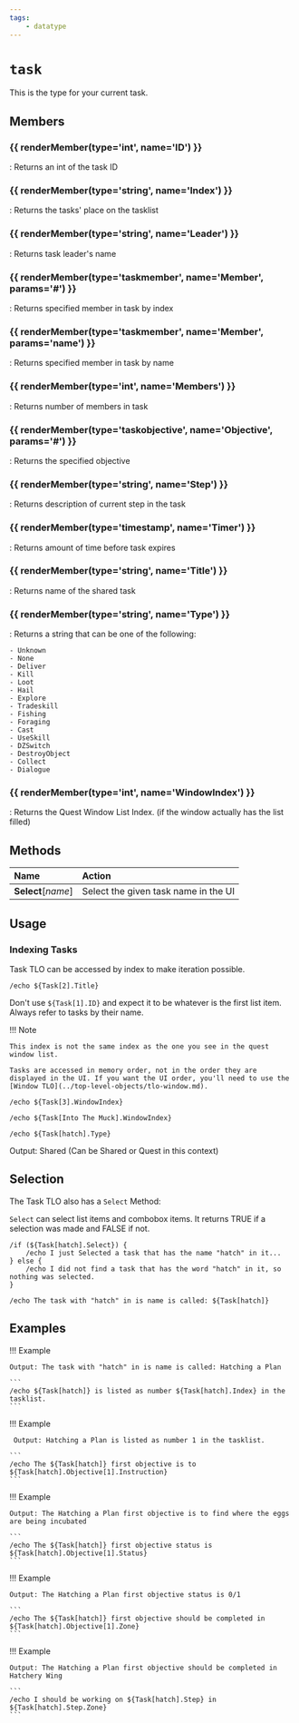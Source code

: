 ```yaml
---
tags:
    - datatype
---
```

# `task`

This is the type for your current task.

## Members

### {{ renderMember(type='int', name='ID') }}

:   Returns an int of the task ID

### {{ renderMember(type='string', name='Index') }}

:   Returns the tasks' place on the tasklist

### {{ renderMember(type='string', name='Leader') }}

:   Returns task leader's name

### {{ renderMember(type='taskmember', name='Member', params='#') }}

:   Returns specified member in task by index

### {{ renderMember(type='taskmember', name='Member', params='name') }}

:   Returns specified member in task by name

### {{ renderMember(type='int', name='Members') }}

:   Returns number of members in task

### {{ renderMember(type='taskobjective', name='Objective', params='#') }}

:   Returns the specified objective

### {{ renderMember(type='string', name='Step') }}

:   Returns description of current step in the task

### {{ renderMember(type='timestamp', name='Timer') }}

:   Returns amount of time before task expires

### {{ renderMember(type='string', name='Title') }}

:   Returns name of the shared task

### {{ renderMember(type='string', name='Type') }}

:   Returns a string that can be one of the following:

    - Unknown
    - None
    - Deliver
    - Kill
    - Loot
    - Hail
    - Explore
    - Tradeskill
    - Fishing
    - Foraging
    - Cast
    - UseSkill
    - DZSwitch
    - DestroyObject
    - Collect
    - Dialogue

### {{ renderMember(type='int', name='WindowIndex') }}

:   Returns the Quest Window List Index. (if the window actually has the list filled)


## Methods

| Name | Action |
| :--- | :--- |
| **Select**[_name_] | Select the given task name in the UI |


## Usage

### Indexing Tasks

Task TLO can be accessed by index to make iteration possible.

```
/echo ${Task[2].Title}
```

Don't use `${Task[1].ID}` and expect it to be whatever is the first list item. Always refer to tasks by their name.

!!! Note

    This index is not the same index as the one you see in the quest window list.

    Tasks are accessed in memory order, not in the order they are displayed in the UI. If you want the UI order, you'll need to use the [Window TLO](../top-level-objects/tlo-window.md).

```
/echo ${Task[3].WindowIndex}
```

```
/echo ${Task[Into The Muck].WindowIndex}
```

```
/echo ${Task[hatch].Type}
```

Output: Shared (Can be Shared or Quest in this context)

## Selection

The Task TLO also has a `Select` Method:

`Select` can select list items and combobox items. It returns TRUE if a selection was made and FALSE if not.

```
/if (${Task[hatch].Select}) {
    /echo I just Selected a task that has the name "hatch" in it...
} else {
    /echo I did not find a task that has the word "hatch" in it, so nothing was selected.
}

/echo The task with "hatch" in is name is called: ${Task[hatch]}
```

## Examples

!!! Example

    Output: The task with "hatch" in is name is called: Hatching a Plan

    ```
    /echo ${Task[hatch]} is listed as number ${Task[hatch].Index} in the tasklist.
    ```

!!! Example

     Output: Hatching a Plan is listed as number 1 in the tasklist.

    ```
    /echo The ${Task[hatch]} first objective is to ${Task[hatch].Objective[1].Instruction}
    ```

!!! Example

    Output: The Hatching a Plan first objective is to find where the eggs are being incubated

    ```
    /echo The ${Task[hatch]} first objective status is ${Task[hatch].Objective[1].Status}
    ```

!!! Example

    Output: The Hatching a Plan first objective status is 0/1

    ```
    /echo The ${Task[hatch]} first objective should be completed in ${Task[hatch].Objective[1].Zone}
    ```

!!! Example

    Output: The Hatching a Plan first objective should be completed in Hatchery Wing

    ```
    /echo I should be working on ${Task[hatch].Step} in ${Task[hatch].Step.Zone}
    ```

[int]: datatype-int.md
[string]: datatype-string.md
[taskmember]: datatype-task.md
[taskobjective]: datatype-taskobjective.md
[timestamp]: datatype-timestamp.md

